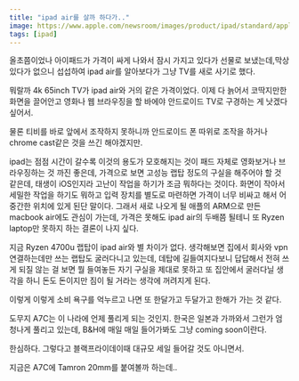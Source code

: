 ```yaml
---
title: "ipad air를 살까 하다가.."
image: https://www.apple.com/newsroom/images/product/ipad/standard/apple_new-ipad-air_new-design_09152020.jpg.news_app_ed.jpg
tags: [ipad]
---
```


올초쯤이었나 아이패드가 가격이 싸게 나와서 잠시 가지고 있다가 선물로 보냈는데,막상 있다가 없으니 섭섭하여 ipad air를 알아보다가 그냥 TV를 새로 사기로 했다. 

뭐랄까 4k 65inch TV가 ipad air와 거의 같은 가격이었다. 이제 다 늙어서 코딱지만한 화면을 끌어안고 영화나 웹 브라우징을 할 바에야 안드로이드 TV로 구경하는 게 낫겠다 싶어서.

물론 티비를 바로 앞에서 조작하지 못하니까 안드로이드 폰 따위로 조작을 하거나 chrome cast같은 것을 쓰긴 해야겠지만.

ipad는 점점 시간이 갈수록 이것의 용도가 모호해지는 것이 패드 자체로 영화보거나 브라우징하는 것 까진 좋은데, 가격으로 보면 고성능 랩탑 정도의 구실을 해주어야 할 것 같은데, 태생이 iOS인지라 고난이 작업을 하기가 조금 뭐하다는 것이다. 화면이 작아서 세밀한 작업을 하기도 뭐하고 입력 장치를 별도로 마련하면 가격이 너무 비싸고 해서 어중간한 위치에 있게 된단 말이다. 그래서 새로 나오게 될 애플의 ARM으로 만든 macbook air에도 관심이 가는데, 가격은 못해도 ipad air의 두배쯤 될테니 또 Ryzen laptop만 못하지 하는 결론이 나지 싶다.

지금 Ryzen 4700u 랩탑이 ipad air와 별 차이가 없다. 생각해보면 집에서 회사와 vpn 연결하는데만 쓰는 랩탑도 굴러다니고 있는데, 데탑에 길들여지다보니 답답해서 전혀 쓰게 되질 않는 걸 보면 뭘 들여놓든 자기 구실을 제대로 못하고 또 집안에서 굴러다닐 생각을 하니 돈도 돈이지만 짐이 될 거라는 생각에 꺼려지게 된다.

이렇게 이렇게 소비 욕구를 억누르고 나면 또 한달가고 두달가고 한해가 가는 것 같다.

도무지 A7C는 이 나라에 언제 풀리게 되는 것인지. 한국은 일본과 가까와서 그런가 엄청나게 풀리고 있는데, B&H에 매일 매일 들어가봐도 그냥 coming soon이란다. 

한심하다. 그렇다고 블랙프라이데이때 대규모 세일 들어갈 것도 아니면서.

지금은 A7C에 Tamron 20mm를 붙여볼까 하는데..